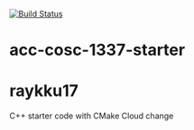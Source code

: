 [![Build Status](https://travis-ci.org/acc-cosc-1337-spring-2020/acc-cosc-1337-spring-2020-raykku17.svg?branch=master)](https://travis-ci.org/acc-cosc-1337-spring-2020/acc-cosc-1337-spring-2020-raykku17)

# acc-cosc-1337-starter
# raykku17
C++ starter code with CMake 
Cloud change
